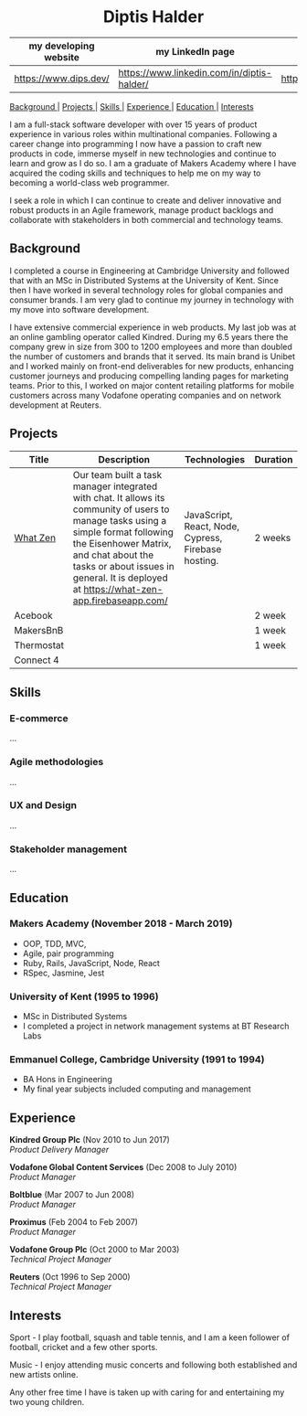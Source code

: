 <h1 align="center">Diptis Halder</h1>

|   my developing website	| my LinkedIn page  	| my Medium posts  	|
|---	|---	|---	|
| https://www.dips.dev/ | https://www.linkedin.com/in/diptis-halder/ | https://medium.com/@diptis.halder |


[Background ](#background) | 
[Projects ](#projects) | 
[Skills ](#skills) | 
[Experience ](#experience) | 
[Education ](#education) | 
[Interests ](#interests) 

I am a full-stack software developer with over 15 years of product experience in various roles within multinational companies. Following a career change into programming I now have a passion to craft new products in code, immerse myself in new technologies and continue to learn and grow as I do so. I am a graduate of Makers Academy where I have acquired the coding skills and techniques to help me on my way to becoming a world-class web programmer.

I seek a role in which I can continue to create and deliver innovative and robust products in an Agile framework, manage product backlogs and collaborate with stakeholders in both commercial and technology teams.

## Background
I completed a course in Engineering at Cambridge University and followed that with an MSc in Distributed Systems at the University of Kent. Since then I have worked in several technology roles for global companies and consumer brands. I am very glad to continue my journey in technology with my move into software development. 

I have extensive commercial experience in web products. My last job was at an online gambling operator called Kindred. During my 6.5 years there the company grew in size from 300 to 1200 employees and more than doubled the number of customers and brands that it served. Its main brand is Unibet and I worked mainly on front-end deliverables for new products, enhancing customer journeys and producing compelling landing pages for marketing teams. Prior to this, I worked on major content retailing platforms for mobile customers across many Vodafone operating companies and on network development at Reuters.

## Projects
| Title	| Description	| Technologies | Duration |
|---	|---	|---	|---	|
| [What Zen](https://github.com/what-zen/what-zen-app) | Our team built a task manager integrated with chat. It allows its community of users to manage tasks using a simple format following the Eisenhower Matrix, and chat about the tasks or about issues in general. It is deployed at https://what-zen-app.firebaseapp.com/ 	| JavaScript, React, Node, Cypress, Firebase hosting.  	| 2 weeks  	|
| Acebook	|   	|   	| 2 week |
| MakersBnB	|   	|   	| 1 week	|
| Thermostat |   	|   	| 1 week |
| Connect 4	|   	|   	|   	|

## Skills

### E-commerce
...

### Agile methodologies
... 

### UX and Design
...

### Stakeholder management
...

## Education

### Makers Academy (November 2018 - March 2019)

- OOP, TDD, MVC,
- Agile, pair programming
- Ruby, Rails, JavaScript, Node, React
- RSpec, Jasmine, Jest

### University of Kent (1995 to 1996)

- MSc in Distributed Systems 
- I completed a project in network management systems at BT Research Labs

### Emmanuel College, Cambridge University (1991 to 1994)

- BA Hons in Engineering
- My final year subjects included computing and management

## Experience

**Kindred Group Plc** (Nov 2010 to Jun 2017)  
*Product Delivery Manager*

**Vodafone Global Content Services** (Dec 2008 to July 2010)  
*Product Manager*

**Boltblue** (Mar 2007 to Jun 2008)  
*Product Manager*

**Proximus** (Feb 2004 to Feb 2007)  
*Product Manager*

**Vodafone Group Plc** (Oct 2000 to Mar 2003)  
*Technical Project Manager*

**Reuters** (Oct 1996 to Sep 2000)  
*Technical Project Manager*

## Interests
Sport - I play football, squash and table tennis, and I am a keen follower of football, cricket and a few other sports.

Music - I enjoy attending music concerts and following both established and new artists online.

Any other free time I have is taken up with caring for and entertaining my two young children.
